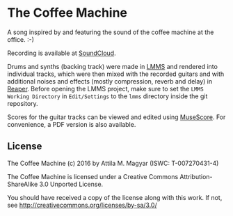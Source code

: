 The Coffee Machine
==================

A song inspired by and featuring the sound of the coffee machine at the office.
:-)

Recording is available at [SoundCloud][sc].

Drums and synths (backing track) were made in [LMMS][lmms] and rendered into
individual tracks, which were then mixed with the recorded guitars and with
additional noises and effects (mostly compression, reverb and delay) in
[Reaper][rp]. Before opening the LMMS project, make sure to set the `LMMS
Working Directory` in `Edit/Settings` to the `lmms` directory inside the git
repository.

Scores for the guitar tracks can be viewed and edited using [MuseScore][ms].
For convenience, a PDF version is also available.

  [sc]: https://soundcloud.com/athoshun/the-coffee-machine
  [lmms]: http://lmms.sourceforge.net/home.php
  [rp]: http://www.reaper.fm/
  [ms]: http://musescore.org/

License
-------

The Coffee Machine (c) 2016 by Attila M. Magyar (ISWC: T-007270431-4)

The Coffee Machine is licensed under a
Creative Commons Attribution-ShareAlike 3.0 Unported License.

You should have received a copy of the license along with this
work. If not, see http://creativecommons.org/licenses/by-sa/3.0/
